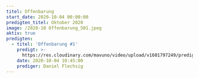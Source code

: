 ```yaml
---
titel: Offenbarung
start_date: 2020-10-04 00:00:00
predigten_titel: Oktober 2020
image: /2020-10 Offenbarung_501.jpeg
aktiv: true
predigten:
  - titel: 'Offenbarung #1'
    predigt: >-
      https://res.cloudinary.com/mavuno/video/upload/v1601797249/predigten/2020-10%20Offenbarung/2020-10-04_GoDi_Mavuno_Berlin_-_Offenbarung_1.mp3
    date: 2020-10-04 10:45:00
    prediger: Daniel Flechsig
---
```


